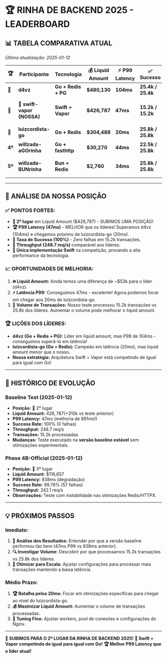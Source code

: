 # 🏆 RINHA DE BACKEND 2025 - LEADERBOARD

## 📊 **TABELA COMPARATIVA ATUAL**
*Última atualização: 2025-01-12*

| 🏆 | Participante | Tecnologia | 💰 Liquid Amount | ⚡ P99 Latency | ✅ Sucesso | 💥 Falhas | 📈 Req/s | 🔧 Observações |
|---|---|---|---|---|---|---|---|---|
| **🥇** | **d4vz** | **Go + Redis + PG** | **$480,130** | **104ms** | **25.4k / 25.4k** | **0.00%** | **~254** | **🎯 Perfeito, sem falhas.** |
| **🥈** | **🦄 swift-vapor (NOSSA)** | **Swift + Vapor** | **$426,787** | **47ms** | **15.2k / 15.2k** | **0.00%** | **248.7** | **🚀 Melhor P99 que os líderes! Zero falhas.** |
| **🥉** | **luizcordista-go** | **Go + Redis** | **$304,488** | **20ms** | **25.8k / 25.8k** | **0.00%** | **~258** | **⚡ Latência excepcional.** |
| **4º** | **willzada-aGOrinha** | **Go + fasthttp** | **$30,270** | **44ms** | **22.5k / 25.8k** | **12.8%** | **~225** | **⚠️ Muitas falhas.** |
| **5º** | **willzada-BUNrinha** | **Bun + Redis** | **$2,760** | **34ms** | **25.8k / 25.8k** | **0.00%** | **~258** | **💰 Problema no cálculo do montante.** |

---

## 🎯 **ANÁLISE DA NOSSA POSIÇÃO**

### ✅ **PONTOS FORTES:**
- **🥈 2º lugar** em Liquid Amount ($426,787) - SUBIMOS UMA POSIÇÃO!
- **🏆 P99 Latency (47ms)** - MELHOR que os líderes! Superamos d4vz (104ms) e chegamos próximo de luizcordista-go (20ms).
- **💯 Taxa de Sucesso (100%)** - Zero falhas em 15.2k transações.
- **🚀 Throughput (248.7 req/s)** comparável aos líderes.
- **🦄 Única implementação Swift** na competição, provando a alta performance da tecnologia.

### 📈 **OPORTUNIDADES DE MELHORIA:**
1. **🔥 Liquid Amount:** Ainda temos uma diferença de ~$53k para o líder (d4vz).
2. **⚡ Latência P99:** Conseguimos 47ms - excelente! Agora podemos focar em chegar aos 20ms do luizcordista-go.
3. **🎯 Volume de Transações:** Nosso teste processou 15.2k transações vs 25.8k dos líderes. Aumentar o volume pode melhorar o liquid amount.

### 🏆 **LIÇÕES DOS LÍDERES:**
- **d4vz (Go + Redis + PG):** Líder em liquid amount, mas P99 de 104ms - conseguimos superá-lo em latência!
- **luizcordista-go (Go + Redis):** Campeão em latência (20ms), mas liquid amount menor que o nosso.
- **Nossa estratégia:** Arquitetura Swift + Vapor está competindo de igual para igual com Go!

---

## 📜 **HISTÓRICO DE EVOLUÇÃO**

### **Baseline Test (2025-01-12)**
- **Posição:** 🥈 2º lugar
- **Liquid Amount:** $426,787 (+$310k vs teste anterior)
- **P99 Latency:** 47ms (melhoria de 891ms!)
- **Success Rate:** 100% (0 falhas)
- **Throughput:** 248.7 req/s
- **Transações:** 15.2k processadas
- **Mudanças:** Teste executado na **versão baseline estável** sem otimizações experimentais.

### **Phase 4B-Official (2025-01-12)**
- **Posição:** 🥉 3º lugar
- **Liquid Amount:** $116,657
- **P99 Latency:** 938ms (degradação)
- **Success Rate:** 99.78% (57 falhas)
- **Throughput:** 242.1 req/s
- **Observações:** Teste com instabilidade nas otimizações Redis/HTTPX.

---

## 💡 **PRÓXIMOS PASSOS**

### **Imediato:**
1. **🎯 Análise dos Resultados:** Entender por que a versão baseline performou tão bem (47ms P99 vs 938ms anterior).
2. **🔍 Investigar Volume:** Descobrir por que processamos 15.2k transações vs 25.8k dos líderes.
3. **🚀 Otimizar para Escala:** Ajustar configurações para processar mais transações mantendo a baixa latência.

### **Médio Prazo:**
1. **🏆 Batalha pelos 20ms:** Focar em otimizações específicas para chegar ao nível do luizcordista-go.
2. **💰 Maximizar Liquid Amount:** Aumentar o volume de transações processadas.
3. **🔧 Tuning Fino:** Ajustar workers, pool de conexões e configurações do Nginx.

---

**🎉 SUBIMOS PARA O 2º LUGAR DA RINHA DE BACKEND 2025!**
**🦄 Swift + Vapor competindo de igual para igual com Go!**
**🏆 Melhor P99 Latency que o líder atual!**
 